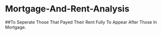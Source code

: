 # Mortgage-And-Rent-Analysis
##To  Seperate Those That Payed Their Rent Fully To Appear After Those In Mortgage.

